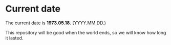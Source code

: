 # Current date

The current date is **1973.05.18.** (YYYY.MM.DD.)

This repository will be good when the world ends, so we will know how long it lasted.